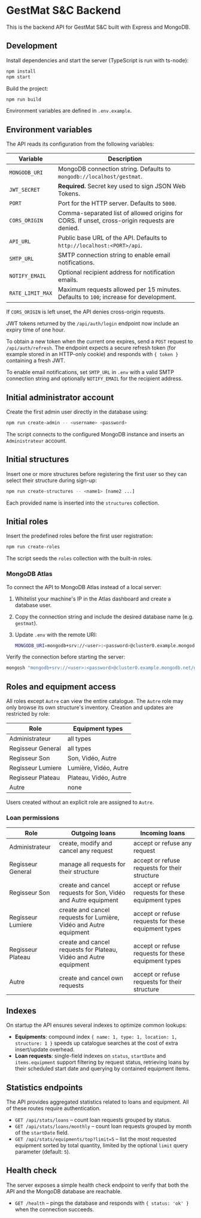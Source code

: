 # GestMat S&C Backend

This is the backend API for GestMat S&C built with Express and MongoDB.

## Development

Install dependencies and start the server (TypeScript is run with ts-node):

```bash
npm install
npm start
```

Build the project:

```bash
npm run build
```

Environment variables are defined in `.env.example`.

## Environment variables

The API reads its configuration from the following variables:

| Variable         | Description                                                                                   |
| ---------------- | --------------------------------------------------------------------------------------------- |
| `MONGODB_URI`    | MongoDB connection string. Defaults to `mongodb://localhost/gestmat`.                         |
| `JWT_SECRET`     | **Required.** Secret key used to sign JSON Web Tokens.                                        |
| `PORT`           | Port for the HTTP server. Defaults to `5000`.                                                 |
| `CORS_ORIGIN`    | Comma-separated list of allowed origins for CORS. If unset, cross-origin requests are denied. |
| `API_URL`        | Public base URL of the API. Defaults to `http://localhost:<PORT>/api`.                        |
| `SMTP_URL`       | SMTP connection string to enable email notifications.                                         |
| `NOTIFY_EMAIL`   | Optional recipient address for notification emails.                                           |
| `RATE_LIMIT_MAX` | Maximum requests allowed per 15 minutes. Defaults to `100`; increase for development.         |

If `CORS_ORIGIN` is left unset, the API denies cross-origin requests.

JWT tokens returned by the `/api/auth/login` endpoint now include an expiry
time of one hour.

To obtain a new token when the current one expires, send a `POST` request to
`/api/auth/refresh`. The endpoint expects a secure refresh token (for example
stored in an HTTP-only cookie) and responds with `{ token }` containing a fresh
JWT.

To enable email notifications, set `SMTP_URL` in `.env` with a valid SMTP
connection string and optionally `NOTIFY_EMAIL` for the recipient address.

## Initial administrator account

Create the first admin user directly in the database using:

```bash
npm run create-admin -- <username> <password>
```

The script connects to the configured MongoDB instance and inserts an
`Administrateur` account.

## Initial structures

Insert one or more structures before registering the first user so they can
select their structure during sign-up:

```bash
npm run create-structures -- <name1> [name2 ...]
```

Each provided name is inserted into the `structures` collection.

## Initial roles

Insert the predefined roles before the first user registration:

```bash
npm run create-roles
```

The script seeds the `roles` collection with the built-in roles.

### MongoDB Atlas

To connect the API to MongoDB Atlas instead of a local server:

1. Whitelist your machine's IP in the Atlas dashboard and create a database user.
2. Copy the connection string and include the desired database name (e.g. `gestmat`).
3. Update `.env` with the remote URI:

   ```bash
   MONGODB_URI=mongodb+srv://<user>:<password>@cluster0.example.mongodb.net/gestmat
   ```

Verify the connection before starting the server:

```bash
mongosh "mongodb+srv://<user>:<password>@cluster0.example.mongodb.net/gestmat"
```

## Roles and equipment access

All roles except `Autre` can view the entire catalogue. The `Autre` role may only browse its own structure's inventory. Creation and updates are restricted by role:

| Role             | Equipment types       |
| ---------------- | --------------------- |
| Administrateur   | all types             |
| Regisseur General | all types            |
| Regisseur Son    | Son, Vidéo, Autre     |
| Regisseur Lumiere | Lumière, Vidéo, Autre |
| Regisseur Plateau | Plateau, Vidéo, Autre |
| Autre            | none                  |

Users created without an explicit role are assigned to `Autre`.

### Loan permissions

| Role             | Outgoing loans | Incoming loans |
| ---------------- | ------------- | -------------- |
| Administrateur   | create, modify and cancel any request | accept or refuse any request |
| Regisseur General | manage all requests for their structure | accept or refuse requests for their structure |
| Regisseur Son    | create and cancel requests for Son, Vidéo and Autre equipment | accept or refuse requests for these equipment types |
| Regisseur Lumiere | create and cancel requests for Lumière, Vidéo and Autre equipment | accept or refuse requests for these equipment types |
| Regisseur Plateau | create and cancel requests for Plateau, Vidéo and Autre equipment | accept or refuse requests for these equipment types |
| Autre            | create and cancel own requests | accept or refuse requests for their structure |

## Indexes

On startup the API ensures several indexes to optimize common lookups:

- **Equipments**: compound index `{ name: 1, type: 1, location: 1, structure: 1 }`
  speeds up catalogue searches at the cost of extra insert/update overhead.
- **Loan requests**: single-field indexes on `status`, `startDate` and
  `items.equipment` support filtering by request status, retrieving loans by
  their scheduled start date and querying by contained equipment items.

## Statistics endpoints

The API provides aggregated statistics related to loans and equipment. All of
these routes require authentication.

- `GET /api/stats/loans` – count loan requests grouped by status.
- `GET /api/stats/loans/monthly` – count loan requests grouped by month of the
  `startDate` field.
- `GET /api/stats/equipments/top?limit=5` – list the most requested equipment
  sorted by total quantity, limited by the optional `limit` query parameter
  (default: `5`).

## Health check

The server exposes a simple health check endpoint to verify that both the API
and the MongoDB database are reachable.

- `GET /health` – pings the database and responds with `{ status: 'ok' }` when
  the connection succeeds.
